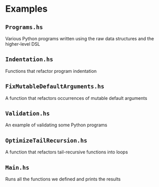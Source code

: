 # Examples

## `Programs.hs`

Various Python programs written using the raw data structures and the higher-level DSL

## `Indentation.hs`

Functions that refactor program indentation

## `FixMutableDefaultArguments.hs`

A function that refactors occurrences of mutable default arguments

## `Validation.hs`

An example of validating some Python programs

## `OptimizeTailRecursion.hs`

A function that refactors tail-recursive functions into loops

## `Main.hs`

Runs all the functions we defined and prints the results

